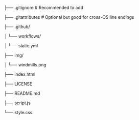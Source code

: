 ├── .gitignore # Recommended to add

├── .gitattributes # Optional but good for cross-OS line endings

├── .github/

│ └── workflows/

│ └── static.yml

├── img/

│ └── windmills.png

├── index.html

├── LICENSE

├── README.md

├── script.js

└── style.css